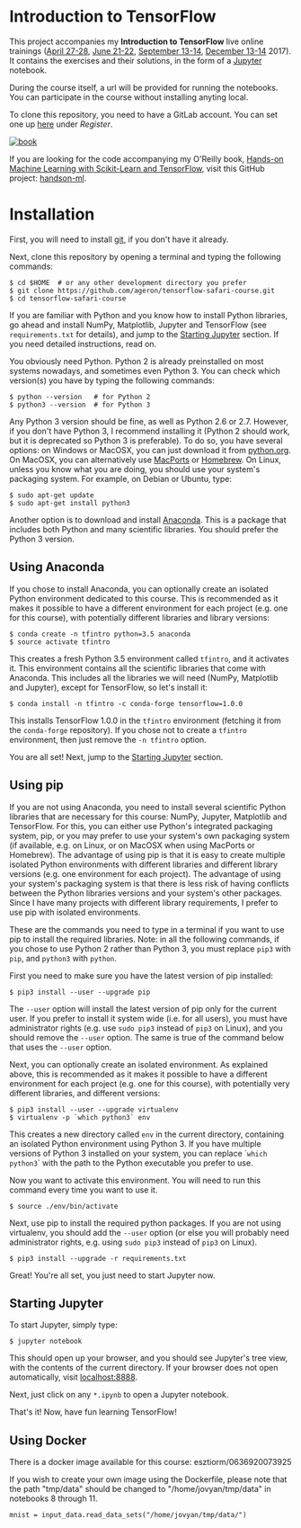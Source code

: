 Introduction to TensorFlow
==========================

This project accompanies my **Introduction to TensorFlow** live online trainings ([April 27-28](https://www.safaribooksonline.com/live-training/courses/introduction-to-tensorflow/0636920079460/), [June 21-22](https://www.safaribooksonline.com/live-training/courses/introduction-to-tensorflow/0636920073918/), [September 13-14](https://www.safaribooksonline.com/live-training/courses/introduction-to-tensorflow/0636920079521),  [December 13-14](https://www.safaribooksonline.com/live-training/courses/introduction-to-tensorflow/0636920079583/) 2017). It contains the exercises and their solutions, in the form of a [Jupyter](http://jupyter.org/) notebook.

During the course itself, a url will be provided for running the notebooks. You can participate in the course without installing anyting local.

To clone this repository, you need to have a GitLab account. You can set one up [here](https://gitlab.com/users/sign_in) under *Register*.

[![book](https://raw.githubusercontent.com/ageron/tensorflow-safari-course/master/images/intro_to_tf_course.png)](https://www.safaribooksonline.com/live-training/courses/introduction-to-tensorflow/0636920079460/)

If you are looking for the code accompanying my O'Reilly book, [Hands-on Machine Learning with Scikit-Learn and TensorFlow](http://shop.oreilly.com/product/0636920052289.do), visit this GitHub project: [handson-ml](https://github.com/ageron/handson-ml).


# Installation

First, you will need to install [git](https://git-scm.com/), if you don't have it already.

Next, clone this repository by opening a terminal and typing the following commands:

    $ cd $HOME  # or any other development directory you prefer
    $ git clone https://github.com/ageron/tensorflow-safari-course.git
    $ cd tensorflow-safari-course

If you are familiar with Python and you know how to install Python libraries, go ahead and install NumPy, Matplotlib, Jupyter and TensorFlow (see `requirements.txt` for details), and jump to the [Starting Jupyter](#starting-jupyter) section. If you need detailed instructions, read on.

You obviously need Python. Python 2 is already preinstalled on most systems nowadays, and sometimes even Python 3. You can check which version(s) you have by typing the following commands:

    $ python --version   # for Python 2
    $ python3 --version  # for Python 3

Any Python 3 version should be fine, as well as Python 2.6 or 2.7. However, if you don't have Python 3, I recommend installing it (Python 2 should work, but it is deprecated so Python 3 is preferable). To do so, you have several options: on Windows or MacOSX, you can just download it from [python.org](https://www.python.org/downloads/). On MacOSX, you can alternatively use [MacPorts](https://www.macports.org/) or [Homebrew](https://brew.sh/). On Linux, unless you know what you are doing, you should use your system's packaging system. For example, on Debian or Ubuntu, type:

    $ sudo apt-get update
    $ sudo apt-get install python3

Another option is to download and install [Anaconda](https://www.continuum.io/downloads). This is a package that includes both Python and many scientific libraries. You should prefer the Python 3 version.

## Using Anaconda
If you chose to install Anaconda, you can optionally create an isolated Python environment dedicated to this course. This is recommended as it makes it possible to have a different environment for each project (e.g. one for this course), with potentially different libraries and library versions:

    $ conda create -n tfintro python=3.5 anaconda
    $ source activate tfintro

This creates a fresh Python 3.5 environment called `tfintro`, and it activates it. This environment contains all the scientific libraries that come with Anaconda. This includes all the libraries we will need (NumPy, Matplotlib and Jupyter), except for TensorFlow, so let's install it:

    $ conda install -n tfintro -c conda-forge tensorflow=1.0.0

This installs TensorFlow 1.0.0 in the `tfintro` environment (fetching it from the `conda-forge` repository). If you chose not to create a `tfintro` environment, then just remove the `-n tfintro` option.

You are all set! Next, jump to the [Starting Jupyter](#starting-jupyter) section.

## Using pip 
If you are not using Anaconda, you need to install several scientific Python libraries that are necessary for this course: NumPy, Jupyter, Matplotlib and TensorFlow. For this, you can either use Python's integrated packaging system, pip, or you may prefer to use your system's own packaging system (if available, e.g. on Linux, or on MacOSX when using MacPorts or Homebrew). The advantage of using pip is that it is easy to create multiple isolated Python environments with different libraries and different library versions (e.g. one environment for each project). The advantage of using your system's packaging system is that there is less risk of having conflicts between the Python libraries versions and your system's other packages. Since I have many projects with different library requirements, I prefer to use pip with isolated environments.

These are the commands you need to type in a terminal if you want to use pip to install the required libraries. Note: in all the following commands, if you chose to use Python 2 rather than Python 3, you must replace `pip3` with `pip`, and `python3` with `python`.

First you need to make sure you have the latest version of pip installed:

    $ pip3 install --user --upgrade pip

The `--user` option will install the latest version of pip only for the current user. If you prefer to install it system wide (i.e. for all users), you must have administrator rights (e.g. use `sudo pip3` instead of `pip3` on Linux), and you should remove the `--user` option. The same is true of the command below that uses the `--user` option.

Next, you can optionally create an isolated environment. As explained above, this is recommended as it makes it possible to have a different environment for each project (e.g. one for this course), with potentially very different libraries, and different versions:

    $ pip3 install --user --upgrade virtualenv
    $ virtualenv -p `which python3` env

This creates a new directory called `env` in the current directory, containing an isolated Python environment using Python 3. If you have multiple versions of Python 3 installed on your system, you can replace \``which python3`\` with the path to the Python executable you prefer to use.

Now you want to activate this environment. You will need to run this command every time you want to use it.

    $ source ./env/bin/activate

Next, use pip to install the required python packages. If you are not using virtualenv, you should add the `--user` option (or else you will probably need administrator rights, e.g. using `sudo pip3` instead of `pip3` on Linux).

    $ pip3 install --upgrade -r requirements.txt

Great! You're all set, you just need to start Jupyter now.

## Starting Jupyter
To start Jupyter, simply type:

    $ jupyter notebook

This should open up your browser, and you should see Jupyter's tree view, with the contents of the current directory. If your browser does not open automatically, visit [localhost:8888](http://localhost:8888/tree).

Next, just click on any `*.ipynb` to open a Jupyter notebook.

That's it! Now, have fun learning TensorFlow!

## Using Docker

There is a docker image available for this course: esztiorm/0636920073925

If you wish to create your own image using the Dockerfile, please note that the path "tmp/data" should be changed to "/home/jovyan/tmp/data" in notebooks 8 through 11.

`mnist = input_data.read_data_sets("/home/jovyan/tmp/data/")`
